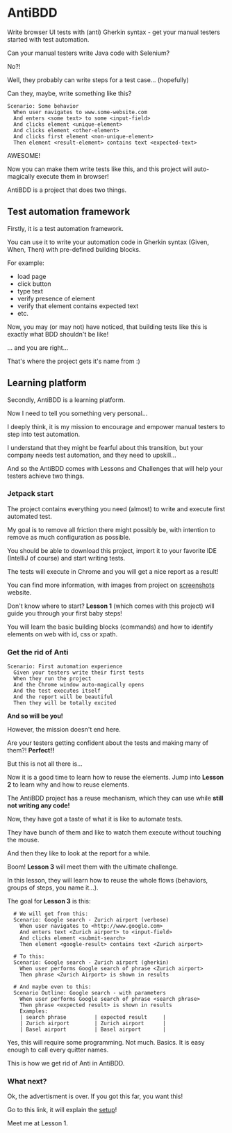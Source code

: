 # AntiBDD
Write browser UI tests with (anti) Gherkin syntax - get your manual testers started with test automation.

Can your manual testers write Java code with Selenium?

No?!

Well, they probably can write steps for a test case... (hopefully)

Can they, maybe, write something like this?

```gherkin
Scenario: Some behavior
  When user navigates to www.some-website.com
  And enters <some text> to some <input-field>
  And clicks element <unique-element>
  And clicks element <other-element>
  And clicks first element <non-unique-element>
  Then element <result-element> contains text <expected-text>
```

AWESOME!

Now you can make them write tests like this, and this project will auto-magically execute them in browser!

AntiBDD is a project that does two things.

## Test automation framework

Firstly, it is a test automation framework.

You can use it to write your automation code in Gherkin syntax (Given, When, Then) with pre-defined building blocks.

For example:

- load page
- click button
- type text
- verify presence of element
- verify that element contains expected text
- etc.

Now, you may (or may not) have noticed, that building tests like this is exactly what BDD shouldn't be like!

... and you are right...

That's where the project gets it's name from :)

## Learning platform

Secondly, AntiBDD is a learning platform.

Now I need to tell you something very personal...

I deeply think, it is my mission to encourage and empower manual testers to step into test automation.

I understand that they might be fearful about this transition, but your company needs test automation, and they need to upskill...

And so the AntiBDD comes with Lessons and Challenges that will help your testers achieve two things.

### Jetpack start

The project contains everything you need (almost) to write and execute first automated test.

My goal is to remove all friction there might possibly be, with intention to remove as much configuration as possible.

You should be able to download this project, import it to your favorite IDE (IntelliJ of course) and start writing tests.

The tests will execute in Chrome and you will get a nice report as a result!

You can find more information, with images from project on [screenshots] website.

Don't know where to start? **Lesson 1** (which comes with this project) will guide you through your first baby steps!

You will learn the basic building blocks (commands) and how to identify elements on web with id, css or xpath.

### Get the rid of Anti

```gherkin
Scenario: First automation experience
  Given your testers write their first tests
  When they run the project
  And the Chrome window auto-magically opens
  And the test executes itself
  And the report will be beautiful
  Then they will be totally excited
```
**And so will be you!**

However, the mission doesn't end here.

Are your testers getting confident about the tests and making many of them?! **Perfect!!**

But this is not all there is...

Now it is a good time to learn how to reuse the elements. Jump into **Lesson 2** to learn why and how to reuse elements.

The AntiBDD project has a reuse mechanism, which they can use while **still not writing any code!**

Now, they have got a taste of what it is like to automate tests.

They have bunch of them and like to watch them execute without touching the mouse.

And then they like to look at the report for a while.

Boom! **Lesson 3** will meet them with the ultimate challenge.

In this lesson, they will learn how to reuse the whole flows (behaviors, groups of steps, you name it...).

The goal for **Lesson 3** is this:

```gherkin
  # We will get from this:
  Scenario: Google search - Zurich airport (verbose)
    When user navigates to <http://www.google.com>
    And enters text <Zurich airport> to <input-field>
    And clicks element <submit-search>
    Then element <google-result> contains text <Zurich airport>

  # To this:
  Scenario: Google search - Zurich airport (gherkin)
    When user performs Google search of phrase <Zurich airport>
    Then phrase <Zurich Airport> is shown in results

  # And maybe even to this:
  Scenario Outline: Google search - with parameters
    When user performs Google search of phrase <search phrase>
    Then phrase <expected result> is shown in results
    Examples:
    | search phrase         | expected result     |
    | Zurich airport        | Zurich airport      |
    | Basel airport         | Basel airport       |
```

Yes, this will require some programming. Not much. Basics. It is easy enough to call every quitter names.

This is how we get rid of Anti in AntiBDD.

### What next?

Ok, the advertisment is over. If you got this far, you want this!

Go to this link, it will explain the [setup]!

Meet me at Lesson 1.

[screenshots]: <https://github.com/PeterKazimir/AntiBDD/wiki/Screenshots-from-the-project>
[setup]: <https://github.com/PeterKazimir/AntiBDD/wiki>
